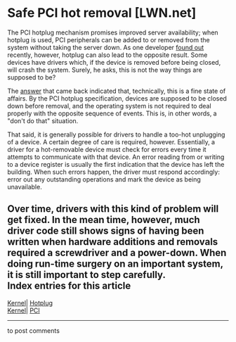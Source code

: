 # Safe PCI hot removal [LWN.net]

The PCI hotplug mechanism promises improved server availability; when hotplug is used, PCI peripherals can be added to or removed from the system without taking the server down. As one developer [found out](/Articles/88808/) recently, however, hotplug can also lead to the opposite result. Some devices have drivers which, if the device is removed before being closed, will crash the system. Surely, he asks, this is not the way things are supposed to be? 

The [answer](/Articles/88810/) that came back indicated that, technically, this is a fine state of affairs. By the PCI hotplug specification, devices are supposed to be closed down before removal, and the operating system is not required to deal properly with the opposite sequence of events. This is, in other words, a "don't do that" situation. 

That said, it is generally possible for drivers to handle a too-hot unplugging of a device. A certain degree of care is required, however. Essentially, a driver for a hot-removable device must check for errors every time it attempts to communicate with that device. An error reading from or writing to a device register is usually the first indication that the device has left the building. When such errors happen, the driver must respond accordingly: error out any outstanding operations and mark the device as being unavailable. 

Over time, drivers with this kind of problem will get fixed. In the mean time, however, much driver code still shows signs of having been written when hardware additions and removals required a screwdriver and a power-down. When doing run-time surgery on an important system, it is still important to step carefully.  
Index entries for this article  
---  
[Kernel](/Kernel/Index)| [Hotplug](/Kernel/Index#Hotplug)  
[Kernel](/Kernel/Index)| [PCI](/Kernel/Index#PCI)  
  


* * *

to post comments 
